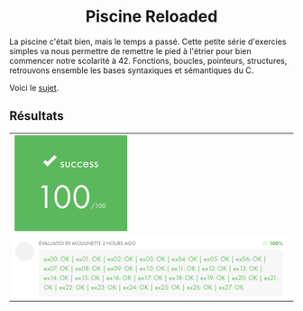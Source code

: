 <h1 align="center">Piscine Reloaded</h1>

La piscine c'était bien, mais le temps a passé. Cette petite série d'exercies simples va nous permettre de remettre le pied à l'étrier pour bien commencer notre scolarité à 42. Fonctions, boucles, pointeurs, structures, retrouvons ensemble les bases syntaxiques et sémantiques du C.

Voici le [sujet](subject.pdf).

## Résultats
| |
| --- |
| <img src="./img/note.png" /> |
| <img src="./img/moulinette.png" /> |
